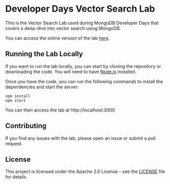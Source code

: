 # Developer Days Vector Search Lab

This is the Vector Search Lab used during MongoDB Developer Days that covers a deep-dive into vector search using MongoDB.

You can access the online version of the lab [here](https://mongodb-developer.github.io/vector-search-lab/).

## Running the Lab Locally

If you want to run the lab locally, you can start by cloning the repository or downloading the code. You will need to have [Node.js](https://nodejs.org/en/) installed.

Once you have the code, you can run the following commands to install the dependencies and start the server:

```
npm install
npm start
```

You can then access the lab at http://localhost:3000

## Contributing

If you find any issues with the lab, please open an issue or submit a pull request.

## License

This project is licensed under the Apache 2.0 License - see the [LICENSE](LICENSE) file for details
